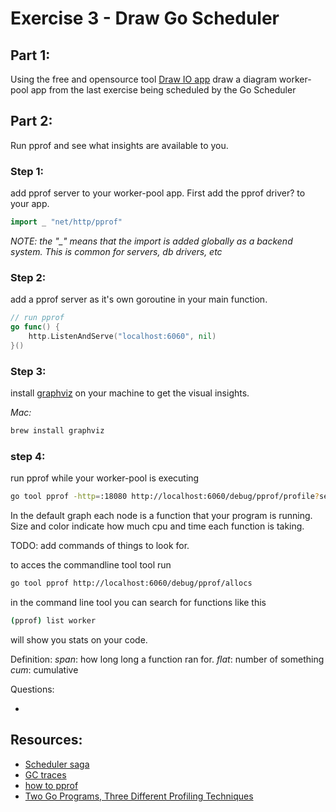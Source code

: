 # Exercise 3 - Draw Go Scheduler

## Part 1: 
Using the free and opensource tool [Draw IO app](https://app.diagrams.net/) draw a diagram worker-pool app from the last exercise being scheduled by the Go Scheduler

## Part 2:
Run pprof and see what insights are available to you.

### Step 1:
add pprof server to your worker-pool app. First add the pprof driver? to your app. 

```go
import _ "net/http/pprof"
```

_*NOTE*: the "\_" means that the import is added globally as a backend system. This is common for servers, db drivers, etc_

### Step 2: 
add a pprof server as it's own goroutine in your main function.

```go
// run pprof
go func() {
	http.ListenAndServe("localhost:6060", nil)
}()
```

### Step 3: 
install [graphviz](https://graphviz.org/download/) on your machine to get the visual insights.

*Mac:* 
```bash
brew install graphviz
```

### step 4: 
run pprof while your worker-pool is executing

```bash
go tool pprof -http=:18080 http://localhost:6060/debug/pprof/profile?seconds=30
```

In the default graph each node is a function that your program is running. Size and color indicate how much cpu and time each function is taking.

TODO: add commands of things to look for.

to acces the commandline tool tool run
``` bash
go tool pprof http://localhost:6060/debug/pprof/allocs
```

in the command line tool you can search for functions like this

```bash
(pprof) list worker
```

will show you stats on your code.

Definition:
_span_: how long long a function ran for.
_flat_: number of something
_cum_: cumulative


Questions:

- 


## Resources: 
- [Scheduler saga](https://www.youtube.com/watch?v=YHRO5WQGh0k)
- [GC traces](https://www.ardanlabs.com/blog/2019/05/garbage-collection-in-go-part2-gctraces.html)
- [how to pprof](https://dev.to/agamm/how-to-profile-go-with-pprof-in-30-seconds-592a)
- [Two Go Programs, Three Different Profiling Techniques](https://www.youtube.com/watch?v=nok0aYiGiYA)

